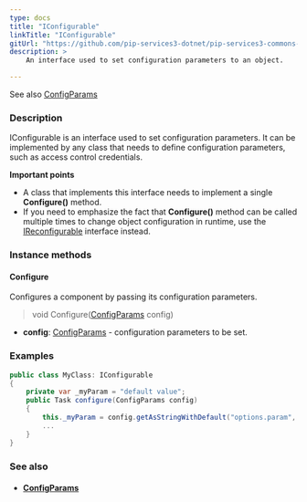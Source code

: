 ```yaml
---
type: docs
title: "IConfigurable"
linkTitle: "IConfigurable"
gitUrl: "https://github.com/pip-services3-dotnet/pip-services3-commons-dotnet"
description: > 
    An interface used to set configuration parameters to an object. 

---
```

See also [ConfigParams](../config_params)

### Description

IConfigurable is an interface used to set configuration parameters. It can be implemented by any class that needs to define configuration parameters, such as access control credentials. 

**Important points**   

- A class that implements this interface needs to implement a single **Configure()** method.  
- If you need to emphasize the fact that **Configure()** method can be called multiple times
    to change object configuration in runtime, use the [IReconfigurable](../ireconfigurable) interface instead.  

### Instance methods

#### Configure
Configures a component by passing its configuration parameters.

> void Configure([ConfigParams](../config_params) config)

- **config**: [ConfigParams](../config_params) - configuration parameters to be set.

### Examples

```cs
public class MyClass: IConfigurable 
{
    private var _myParam = "default value";
    public Task configure(ConfigParams config)
    {
        this._myParam = config.getAsStringWithDefault("options.param", myParam);
        ...
    }
}
```
### See also
- #### [ConfigParams](../config_params)

